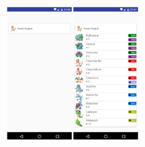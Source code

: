 
<img src="https://github.com/wuhao028/Expandable-RecyclerView/blob/master/pic/1.png" width="30%" height="30%" />
<img src="https://github.com/wuhao028/Expandable-RecyclerView/blob/master/pic/2.png" width="30%" height="30%" />
